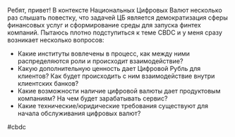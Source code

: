 
Ребят, привет! В контексте Национальных Цифровых Валют несколько раз слышать повестку, что задачей ЦБ является демократизация сферы финансовых услуг и сформирование среды для запуска финтех компаний. Пытаюсь плотно подступиться к теме CBDC и у меня сразу возникает несколько вопросов:
- Какие институты вовлечены в процесс, как между ними распределяются роли и происходит взаимодействие?
- Какую дополнительную ценность дает Цифровой Рубль для клиентов? Как будет происходить с ним взаимодействие внутри клиентских банков?
- Какие возможности наличие цифровой валюты дает продуктовым компаниям? На чем будет зарабатывать сервис?
- Какие технические/юридические требования существуют для начала обслуживания цифровых валют?

#cbdc 